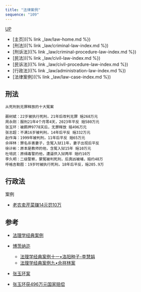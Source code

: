 ```yaml
---
title: "法律案例"
sequence: "109"
---
```


[UP](/law/law-index.html)

- [主页]({% link _law/law-home.md %})
- [刑法]({% link _law/criminal-law-index.md %})
- [刑诉法]({% link _law/criminal-procedure-law-index.md %})
- [民法]({% link _law/civil-law-index.md %})
- [民诉法]({% link _law/civil-procedure-law-index.md %})
- [行政法]({% link _law/administration-law-index.md %})
- [法律案例]({% link _law/law-case-index.md %})

## 刑法

```text
从死刑到无罪释放的十大冤案

聂树斌：22岁被执行死刑，21年后改判无罪 赔268万元
周永刚：服刑21年4个月零4天，2023年平反 赔580万元
张玉环：被羁押9778天后，无罪释放 赔496万元
张志超：不满16岁被判刑，14年后平反 赔332万元
赵作海：1999年被判刑，11年后平反 赔65万元
佘祥林：罪名杀害妻子，含冤入狱11年，妻子出现后平反
徐计彬：原本是教师的他，含冤入狱15年 赔10万元
杜培武：原缉毒警的他，遭逼供入狱两年 赔约10万
李久明：二级警察，蒙冤被判死刑，后真凶被埔，赔约48万
呼格吉勒图：19岁时被执行死刑，18年后平反，赔205.9万
```

## 行政法

案例

- [老农卖芹菜赚14元罚10万](https://www.thepaper.cn/newsDetail_forward_23530436)


## 参考

- [法理学经典案例](https://www.zhihu.com/column/c_1437059756926574592)

- [博茨纳迩](https://www.zhihu.com/people/lu-ran-10-99/posts)
    - [法理学经典案例十一•洛阳种子-李慧娟](https://zhuanlan.zhihu.com/p/522500653)
    - [法理学经典案例九•佘祥林案](https://zhuanlan.zhihu.com/p/437607642)

- [张玉环案](https://www.spp.gov.cn/spp/zdgz/202102/t20210203_508316.shtml)
- [张玉环获496万元国家赔偿](https://www.thepaper.cn/newsDetail_forward_9770770)
